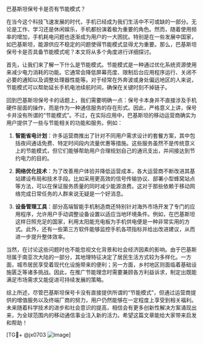 巴基斯坦保号卡是否有节能模式？

在当今这个科技飞速发展的时代，手机已经成为我们生活中不可或缺的一部分。无论是工作、学习还是休闲娱乐，手机都扮演着极为重要的角色。然而，随着使用频率的增加，手机耗电问题也逐渐成为用户的一大困扰。特别是在一些发展中国家，如巴基斯坦，能源供应不稳定的问题使得节能模式显得尤为重要。那么，巴基斯坦保号卡是否具备节能模式呢？本文将从多个角度进行详细探讨。

首先，让我们来了解一下什么是节能模式。节能模式是一种通过优化系统资源使用来减少电力消耗的功能。它通常会降低屏幕亮度、限制后台应用程序运行、关闭不必要的通知以及调整处理器性能等。对于经常在外奔波或身处偏远地区的人来说，节能模式可以帮助延长手机电池续航时间，确保在关键时刻不掉链子。

回到巴基斯坦保号卡的话题上，我们需要明确一点：保号卡本身并不直接涉及手机硬件层面的操作，而是作为一种通信服务的存在形式。因此，严格意义上讲，保号卡并没有所谓的“节能模式”。不过，在实际应用中，巴基斯坦的移动运营商确实为用户提供了一些与节能相关的功能和服务。例如：

1. **智能省电计划**：许多运营商推出了针对不同用户需求设计的套餐方案，其中包括夜间通话免费、特定时间段内流量优惠等措施。这些服务虽然不是传统意义上的节能模式，但它们能够帮助用户合理规划自己的通讯支出，并间接达到节约电力的目的。
   
2. **网络优化技术**：为了改善用户体验并降低运营成本，各大运营商不断改进其基站建设布局和技术手段。比如采用更高效的信号传输协议、部署小型蜂窝站点等方法，可以在保证服务质量的同时减少能源浪费。这对于那些依赖于移动网络完成日常任务的人群来说无疑是一个好消息。

3. **设备管理工具**：部分高端智能手机制造商还特别针对海外市场开发了专门的应用程序，允许用户手动调整设备设置以适应当地环境条件。例如，在巴基斯坦这样日照充足的国家，利用太阳能充电板为手机供电便是一种非常实用的方式。此外，还有一些第三方软件能够监控手机各项指标并给出改进建议，从而进一步提升整体效率。

当然，在讨论这些问题时也不能忽视文化背景和社会经济因素的影响。由于巴基斯坦属于南亚次大陆的一部分，其地理特征决定了居民生活方式较为多样化。一方面，城市居民享受着现代化设施带来的便利；另一方面，乡村地区则面临着基础设施匮乏等诸多挑战。因此，在推广节能理念时需要兼顾各方利益诉求，制定出既能满足市场需求又能促进可持续发展的策略。

综上所述，尽管巴基斯坦保号卡没有直接提供所谓的“节能模式”，但通过运营商提供的增值服务以及终端厂商的努力，用户仍然能够在一定程度上享受到相关福利。未来随着科学技术的进步和社会意识的提高，相信会有更多创新性解决方案涌现出来，为全球范围内的移动通信事业注入新的活力。希望这篇文章能给大家带来启发和帮助！

[TG💪+ @jx0703 ![Image](https://github.com/user-attachments/assets/dbca1d08-cadb-493c-b0ec-ad6f7a83f270)]